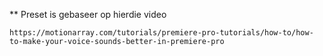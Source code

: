 ** Preset is gebaseer op hierdie video
```
https://motionarray.com/tutorials/premiere-pro-tutorials/how-to/how-to-make-your-voice-sounds-better-in-premiere-pro
```
